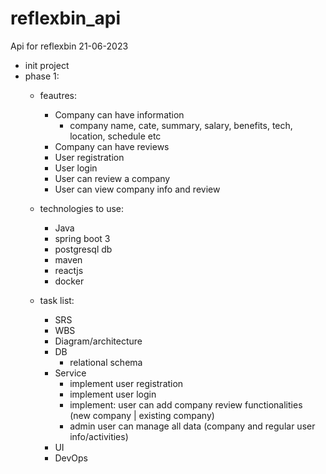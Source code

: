 # reflexbin_api
Api for reflexbin
21-06-2023

- init project
- phase 1:
  - feautres:
    - Company can have information
      - company name, cate, summary, salary, benefits, tech, location, schedule etc  
    - Company can have reviews
    - User registration
    - User login
    - User can review a company
    - User can view company info and review
  
  - technologies to use:
    - Java
    - spring boot 3
    - postgresql db
    - maven
    - reactjs
    - docker

  - task list:
    - SRS
    - WBS 
    - Diagram/architecture
    - DB
      - relational schema 
    - Service
      - implement user registration
      - implement user login
      - implement: user can add company review functionalities (new company | existing company)
      - admin user can manage all data (company and regular user info/activities)
    - UI
    - DevOps
